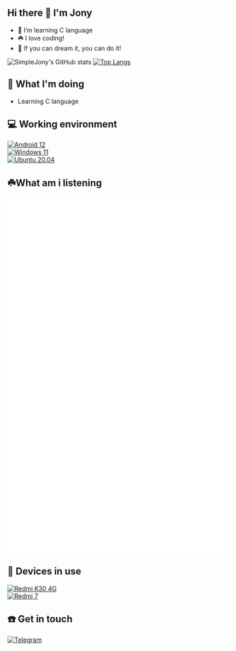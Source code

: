 ## Hi there 👋 I'm Jony
- 🌱 I’m learning C language 
- ☘️ I love coding!
- 🌸 If you can dream it, you can do it!

![SimpleJony's GitHub stats](https://github-readme-stats.vercel.app/api?username=SimpleJony&show_icons=true&theme=vue&count_private=true)
[![Top Langs](https://github-readme-stats.vercel.app/api/top-langs/?username=SimpleJony&layout=compact)](https://github.com/SimpleJony/C-Learning)

## 🤔 What I'm doing
- Learning C language

## 💻 Working environment
[![Android 12](https://img.shields.io/badge/Android%2012-3ddc84?style=flat-square&logo=android&logoColor=ffffff)](https://www.android.com/android-12/)<br>
[![Windows 11](https://img.shields.io/badge/Windows%2011-00adef?style=flat-square&logo=windows&logoColor=ffffff)](#)<br>
[![Ubuntu 20.04](https://img.shields.io/badge/Ubuntu%2021%2e04-dd4814?style=flat-square&logo=ubuntu&logoColor=ffffff)](https://releases.ubuntu.com/21.04/)<br>

## ☘️What am i listening
![card](https://github.com/SimpleJony/netease-cloud-music-card/blob/main/card.svg)

## 📱 Devices in use
[![Redmi K30 4G](https://img.shields.io/badge/Redmi%20K30%204G-fd4900?style=flat-square&logo=xiaomi&logoColor=ffffff)](#)<br>
[![Redmi 7](https://img.shields.io/badge/Redmi%207-fd4900?style=flat-square&logo=xiaomi&logoColor=ffffff)](#)<br>

## ☎️ Get in touch
[![Telegram](https://img.shields.io/badge/Telegram-JonyWinner-blue)](https://t.me/JonyWinner)<br>
